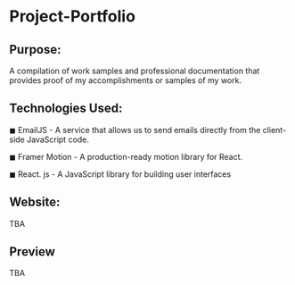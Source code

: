 # Project-Portfolio

## Purpose:

A compilation of work samples and professional documentation that provides proof of my accomplishments or samples of my work.

## Technologies Used:

◼ EmailJS - A service that allows us to send emails directly from the client-side JavaScript code.

◼ Framer Motion - A production-ready motion library for React.

◼ React. js - A JavaScript library for building user interfaces

## Website:

TBA

## Preview

TBA
